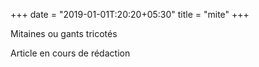 +++
date = "2019-01-01T:20:20+05:30"
title = "mite"
+++

Mitaines ou gants tricotés
<!--more-->
Article en cours de rédaction

>
